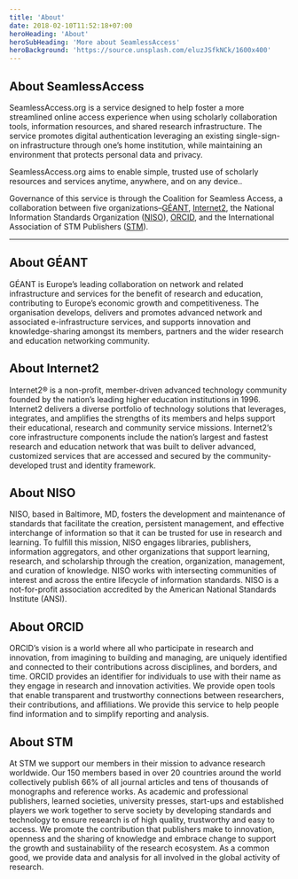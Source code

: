 ```yaml
---
title: 'About'
date: 2018-02-10T11:52:18+07:00
heroHeading: 'About'
heroSubHeading: 'More about SeamlessAccess'
heroBackground: 'https://source.unsplash.com/eluzJSfkNCk/1600x400'
---
```


  <div class="row mx-0">
    <div class="col px-0 text-center text-body">
      <h2>About SeamlessAccess</h2>
    </div>
  </div>
<div class="col-12 content px-0 text-body"><p>SeamlessAccess.org is a service designed to help foster a more streamlined online access experience when using scholarly collaboration tools, information resources, and shared research infrastructure. The service promotes digital authentication leveraging an existing single-sign-on infrastructure through one’s home institution, while maintaining an environment that protects personal data and privacy.</p>

<p>SeamlessAccess.org aims to enable simple, trusted use of scholarly resources and services anytime, anywhere, and on any device..</p>

<p>Governance of this service is through the Coalition for Seamless Access, a collaboration between five organizations&ndash;<a href="https://geant.org">GÉANT</a>, <a href="https://internet2.edu">Internet2</a>, the National Information Standards Organization (<a href="https://niso.org">NISO</a>), <a href="https://orcid.org">ORCID</a>, and the International Association of STM Publishers (<a href="https://stm-assoc.org">STM</a>).</p>

<hr />

<h2 id="about-géant">About GÉANT</h2>

<p>GÉANT is Europe’s leading collaboration on network and related infrastructure and services for the benefit of research and education, contributing to Europe&rsquo;s economic growth and competitiveness. The organisation develops, delivers and promotes advanced network and associated e-infrastructure services, and supports innovation and knowledge-sharing amongst its members, partners and the wider research and education networking community.</p>

<h2 id="about-internet2">About Internet2</h2>

<p>Internet2® is a non-profit, member-driven advanced technology community founded by the nation’s leading higher education institutions in 1996. Internet2 delivers a diverse portfolio of technology solutions that leverages, integrates, and amplifies the strengths of its members and helps support their educational, research and community service missions. Internet2’s core infrastructure components include the nation’s largest and fastest research and education network that was built to deliver advanced, customized services that are accessed and secured by the community-developed trust and identity framework.</p>

<h2 id="about-niso">About NISO</h2>

<p>NISO, based in Baltimore, MD, fosters the development and maintenance of standards that facilitate the creation, persistent management, and effective interchange of information so that it can be trusted for use in research and learning. To fulfill this mission, NISO engages libraries, publishers, information aggregators, and other organizations that support learning, research, and scholarship through the creation, organization, management, and curation of knowledge. NISO works with intersecting communities of interest and across the entire lifecycle of information standards. NISO is a not-for-profit association accredited by the American National Standards Institute (ANSI).</p>

<h2 id="about-orcid">About ORCID</h2>

<p>ORCID’s vision is a world where all who participate in research and innovation, from imagining to building and managing, are uniquely identified and connected to their contributions across disciplines, and borders, and time. ORCID provides an identifier for individuals to use with their name as they engage in research and innovation activities. We provide open tools that enable transparent and trustworthy connections between researchers, their contributions, and affiliations. We provide this service to help people find information and to simplify reporting and analysis.</p>

<h2 id="about-stm">About STM</h2>

<p>At STM we support our members in their mission to advance research worldwide.  Our 150 members based in over 20 countries around the world collectively publish 66% of all journal articles and tens of thousands of monographs and reference works.  As academic and professional publishers, learned societies, university presses, start-ups and established players we work together to serve society by developing standards and technology to ensure research is of high quality, trustworthy and easy to access. We promote the contribution that publishers make to innovation, openness and the sharing of knowledge and embrace change to support the growth and sustainability of the research ecosystem. As a common good, we provide data and analysis for all involved in the global activity of research.</p>
</div>